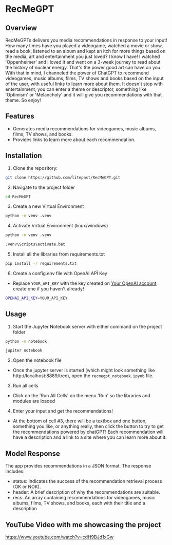 # RecMeGPT

## Overview
RecMeGPTs delivers you media recommendations in response to your input! How many times have you played a videogame, watched a movie or show, read a book, listened to an album and kept an itch for more things based on the media, art and entertainment you just loved? I know I have! I watched 'Oppenheimer' and I loved it and went on a 3-week journey to read about the history of nuclear energy. That's the power good art can have on you. With that in mind, I channeled the power of ChatGPT to recommend videogames, music albums, films, TV shows and books based on the input of the user, with useful links to learn more about them.
It doesn't stop with entertainment, you can enter a theme or descriptor, something like 'Optimism' or 'Melancholy' and it will give you recommendations with that theme. So enjoy!


## Features
- Generates media recommendations for videogames, music albums, films, TV shows, and books.
- Provides links to learn more about each recommendation.

## Installation
1. Clone the repository:
```sh
git clone https://github.com/litepast/RecMeGPT.git
```
2. Navigate to the project folder
  ```sh
  cd RecMeGPT
  ```
3. Create a new Virtual Environment
  ```sh
  python -m venv .venv
  ```
4. Activate Virtual Environment (linux/windows)
  ```sh
  python -m venv .venv
  ```
  ```sh
  .venv\Scripts\activate.bat
  ```
5. Install all the libraries from requirements.txt
  ```sh
  pip install -r requirements.txt
  ```
6. Create a config.env file with OpenAI APÏ Key
- Replace `YOUR_API_KEY` with the key created on [Your OpenAI account](https://platform.openai.com/api-keys), create one if you haven't already!
 ```sh
 OPENAI_API_KEY=YOUR_API_KEY
  ```

## Usage
1. Start the Jupyter Notebook server with either command on the project folder
```sh
python -m notebook
```
```sh
jupiter notebook
```
2. Open the notebook file
- Once the jupyter server is started (which might look something like http://localhost:8889/tree), open the `recmegpt_notebook.ipynb` file.

3. Run all cells
- Click on the 'Run All Cells' on the menu 'Run' so the libraries and modules are loaded

4. Enter your input and get the recommendations!
-  At the bottom of cell #3, there will be a textbox and one button, something you like, or anything really, then click the button to try to get the recommendations powered by chatGPT! Each recommendation will have a description and a link to a site where you can learn more about it.

## Model Response
The app provides recommendations in a JSON format. The response includes:
- status: Indicates the success of the recommendation retrieval process (OK or NOK).
- header: A brief description of why the recommendations are suitable.
- recs: An array containing recommendations for videogames, music albums, films, TV shows, and books, each with their title and a description

## YouTube Video with me showcasing the project
  https://www.youtube.com/watch?v=cdH9BJd1xGw
 
   
